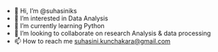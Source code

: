- 👋 Hi, I’m @suhasiniks
- 👀 I’m interested in Data Analysis 
- 🌱 I’m currently learning Python 
- 💞️ I’m looking to collaborate on research Analysis & data processing 
- 📫 How to reach me suhasini.kunchakara@gmail.com

<!---
suhasiniks/suhasiniks is a ✨ special ✨ repository because its `README.md` (this file) appears on your GitHub profile.
You can click the Preview link to take a look at your changes.
--->
